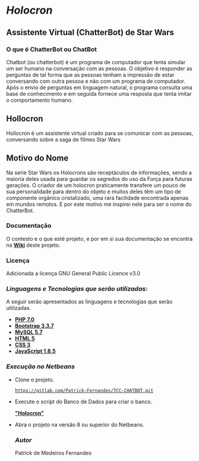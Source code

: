 # ***Holocron*** 

## **Assistente Virtual (ChatterBot) de Star Wars**
 


### **O que é ChatterBot ou ChatBot**
Chatbot (ou chatterbot) é um programa de computador que tenta simular um ser humano na conversação com as pessoas. O objetivo é responder as perguntas de tal forma que as pessoas tenham a impressão de estar conversando com outra pessoa e não com um programa de computador. Após o envio de perguntas em linguagem natural, o programa consulta uma base de conhecimento e em seguida fornece uma resposta que tenta imitar o comportamento humano.



## **Hollocron**
Hollocron é um assistente virtual criado para  se comunicar com as pessoas, conversando sobre a saga de filmes Star Wars

## **Motivo do Nome**
Na serie Star Wars os Holocrons são receptáculos de informações, sendo a maioria deles usada para guardar os segredos do uso da Força para futuras gerações. O criador de um holocron praticamente transfere um pouco de sua personalidade para dentro do objeto e muitos deles têm um tipo de componente orgânico cristalizado, uma rara facilidade encontrada apenas em mundos remotos.
E por este motivo me inspirei nele para ser o nome do ChatterBot.




### **Documentação**
O contesto e o que esté projeto, e por em si sua documentação se encontra na **[Wiki](https://gitlab.com/Patrick-Fernandes/TCC-CHATBOT/wikis/home)** deste projeto.








### **Licença**
Adicionada a licença GNU General Public Licence v3.0




### *Linguagens e Tecnologias que serão utilizadas:*
A seguir serão apresentados as linguagens e tecnologias que serão utilizadas.
<ul>
<li><a href="https://secure.php.net/manual/pt_BR/migration70.php"><B>PHP 7.0</B></a></li>
<li><a href="http://getbootstrap.com/getting-started/"><B>Bootstrap 3.3.7</B></a></li>
<li><a href="https://dev.mysql.com/doc/relnotes/mysql/5.7/en/"><B>MySQL 5.7</B></a></li>
<li><a href="https://dev.w3.org/html5/html-author/"><B>HTML 5</B></a></li>
<li><a href="http://devdocs.io/css/"><B>CSS 3</B></a></li>
<li><a href="https://developer.mozilla.org/pt-BR/docs/Web/JavaScript/New_in_JavaScript/1.8.5"><B>JavaScript 1.8.5</B></a></li>
</ul>

### *Execução no Netbeans*
<ul>
<li> Clone o projeto.

<code>https://gitlab.com/Patrick-Fernandes/TCC-CHATBOT.git</code>

<li>Execute o script do Banco de Dados para criar o banco.

<a href="https://gitlab.com/Patrick-Fernandes/TCC-CHATBOT.git"> <b>"Holocron"</b> </a></li>

<li>Abra o projeto na versão 8 ou superior do Netbeans.</li>


### *Autor*
Patrick de Medeiros Fernandes



